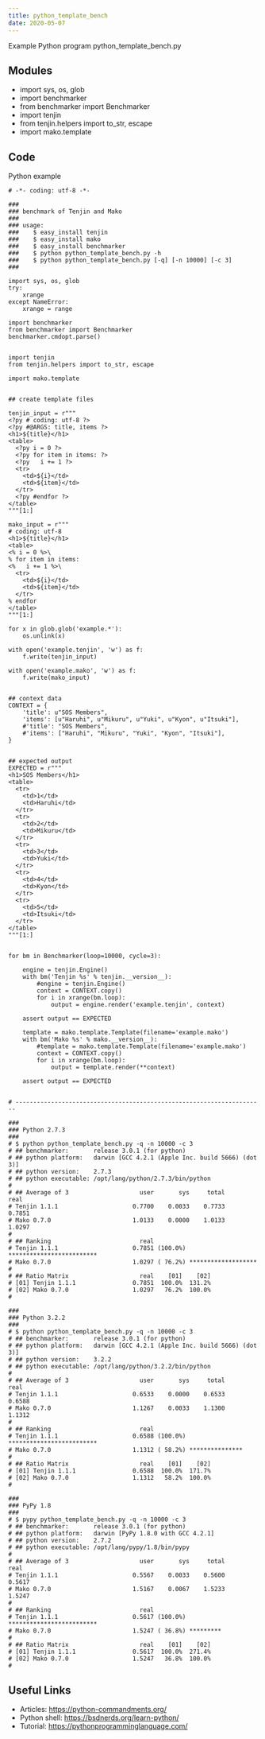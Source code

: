 ```yaml
---
title: python_template_bench
date: 2020-05-07
---
```

Example Python program python_template_bench.py

## Modules

* import sys, os, glob
* import benchmarker
* from benchmarker import Benchmarker
* import tenjin
* from tenjin.helpers import to_str, escape
* import mako.template

## Code

Python example

    # -*- coding: utf-8 -*-
    
    ###
    ### benchmark of Tenjin and Mako
    ###
    ### usage:
    ###    $ easy_install tenjin
    ###    $ easy_install mako
    ###    $ easy_install benchmarker
    ###    $ python python_template_bench.py -h
    ###    $ python python_template_bench.py [-q] [-n 10000] [-c 3]
    ###
    
    import sys, os, glob
    try:
        xrange
    except NameError:
        xrange = range
    
    import benchmarker
    from benchmarker import Benchmarker
    benchmarker.cmdopt.parse()
    
    
    import tenjin
    from tenjin.helpers import to_str, escape
    
    import mako.template
    
    
    ## create template files
    
    tenjin_input = r"""
    <?py # coding: utf-8 ?>
    <?py #@ARGS: title, items ?>
    <h1>${title}</h1>
    <table>
      <?py i = 0 ?>
      <?py for item in items: ?>
      <?py   i += 1 ?>
      <tr>
        <td>${i}</td>
        <td>${item}</td>
      </tr>
      <?py #endfor ?>
    </table>
    """[1:]
    
    mako_input = r"""
    # coding: utf-8
    <h1>${title}</h1>
    <table>
    <% i = 0 %>\
    % for item in items:
    <%   i += 1 %>\
      <tr>
        <td>${i}</td>
        <td>${item}</td>
      </tr>
    % endfor
    </table>
    """[1:]
    
    for x in glob.glob('example.*'):
        os.unlink(x)
    
    with open('example.tenjin', 'w') as f:
        f.write(tenjin_input)
    
    with open('example.mako', 'w') as f:
        f.write(mako_input)
    
    
    ## context data
    CONTEXT = {
        'title': u"SOS Members",
        'items': [u"Haruhi", u"Mikuru", u"Yuki", u"Kyon", u"Itsuki"],
        #'title': "SOS Members",
        #'items': ["Haruhi", "Mikuru", "Yuki", "Kyon", "Itsuki"],
    }
    
    
    ## expected output
    EXPECTED = r"""
    <h1>SOS Members</h1>
    <table>
      <tr>
        <td>1</td>
        <td>Haruhi</td>
      </tr>
      <tr>
        <td>2</td>
        <td>Mikuru</td>
      </tr>
      <tr>
        <td>3</td>
        <td>Yuki</td>
      </tr>
      <tr>
        <td>4</td>
        <td>Kyon</td>
      </tr>
      <tr>
        <td>5</td>
        <td>Itsuki</td>
      </tr>
    </table>
    """[1:]
    
    
    for bm in Benchmarker(loop=10000, cycle=3):
    
        engine = tenjin.Engine()
        with bm('Tenjin %s' % tenjin.__version__):
            #engine = tenjin.Engine()
            context = CONTEXT.copy()
            for i in xrange(bm.loop):
                output = engine.render('example.tenjin', context)
    
        assert output == EXPECTED
    
        template = mako.template.Template(filename='example.mako')
        with bm('Mako %s' % mako.__version__):
            #template = mako.template.Template(filename='example.mako')
            context = CONTEXT.copy()
            for i in xrange(bm.loop):
                output = template.render(**context)
    
        assert output == EXPECTED
    
    
    # ----------------------------------------------------------------------
    
    ###
    ### Python 2.7.3
    ###
    # $ python python_template_bench.py -q -n 10000 -c 3
    # ## benchmarker:       release 3.0.1 (for python)
    # ## python platform:   darwin [GCC 4.2.1 (Apple Inc. build 5666) (dot 3)]
    # ## python version:    2.7.3
    # ## python executable: /opt/lang/python/2.7.3/bin/python
    #
    # ## Average of 3                    user       sys     total      real
    # Tenjin 1.1.1                     0.7700    0.0033    0.7733    0.7851
    # Mako 0.7.0                       1.0133    0.0000    1.0133    1.0297
    #
    # ## Ranking                         real
    # Tenjin 1.1.1                     0.7851 (100.0%) *************************
    # Mako 0.7.0                       1.0297 ( 76.2%) *******************
    #
    # ## Ratio Matrix                    real    [01]    [02]
    # [01] Tenjin 1.1.1                0.7851  100.0%  131.2%
    # [02] Mako 0.7.0                  1.0297   76.2%  100.0%
    #
    
    ###
    ### Python 3.2.2
    ###
    # $ python python_template_bench.py -q -n 10000 -c 3
    # ## benchmarker:       release 3.0.1 (for python)
    # ## python platform:   darwin [GCC 4.2.1 (Apple Inc. build 5666) (dot 3)]
    # ## python version:    3.2.2
    # ## python executable: /opt/lang/python/3.2.2/bin/python
    #
    # ## Average of 3                    user       sys     total      real
    # Tenjin 1.1.1                     0.6533    0.0000    0.6533    0.6588
    # Mako 0.7.0                       1.1267    0.0033    1.1300    1.1312
    #
    # ## Ranking                         real
    # Tenjin 1.1.1                     0.6588 (100.0%) *************************
    # Mako 0.7.0                       1.1312 ( 58.2%) ***************
    #
    # ## Ratio Matrix                    real    [01]    [02]
    # [01] Tenjin 1.1.1                0.6588  100.0%  171.7%
    # [02] Mako 0.7.0                  1.1312   58.2%  100.0%
    #
    
    ###
    ### PyPy 1.8
    ###
    # $ pypy python_template_bench.py -q -n 10000 -c 3
    # ## benchmarker:       release 3.0.1 (for python)
    # ## python platform:   darwin [PyPy 1.8.0 with GCC 4.2.1]
    # ## python version:    2.7.2
    # ## python executable: /opt/lang/pypy/1.8/bin/pypy
    #
    # ## Average of 3                    user       sys     total      real
    # Tenjin 1.1.1                     0.5567    0.0033    0.5600    0.5617
    # Mako 0.7.0                       1.5167    0.0067    1.5233    1.5247
    #
    # ## Ranking                         real
    # Tenjin 1.1.1                     0.5617 (100.0%) *************************
    # Mako 0.7.0                       1.5247 ( 36.8%) *********
    #
    # ## Ratio Matrix                    real    [01]    [02]
    # [01] Tenjin 1.1.1                0.5617  100.0%  271.4%
    # [02] Mako 0.7.0                  1.5247   36.8%  100.0%
    #
    

## Useful Links

- Articles: https://python-commandments.org/
- Python shell: https://bsdnerds.org/learn-python/
- Tutorial: https://pythonprogramminglanguage.com/
